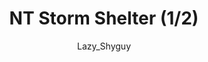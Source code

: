 ---
media: "images/rounds/round_4_2/storm_shelter_1.png"
media_type: image
title: NT Storm Shelter (1/2)
author: Lazy_Shyguy
desc: An expedition team shelters in a small hut for the night.
---